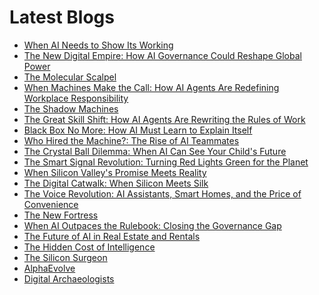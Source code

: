 <!--
**rawveg/rawveg** is a ✨ _special_ ✨ repository because its `README.md` (this file) appears on your GitHub profile.

Here are some ideas to get you started:

- 🔭 I’m currently working on ...
- 🌱 I’m currently learning ...
- 👯 I’m looking to collaborate on ...
- 🤔 I’m looking for help with ...
- 💬 Ask me about ...
- 📫 How to reach me: ...
- 😄 Pronouns: ...
- ⚡ Fun fact: ...
-->

# Latest Blogs
<!-- BLOG-POST-LIST:START -->
- [When AI Needs to Show Its Working](https://dev.to/rawveg/when-ai-needs-to-show-its-working-34ff)
- [The New Digital Empire: How AI Governance Could Reshape Global Power](https://smarterarticles.co.uk/the-new-digital-empire-how-ai-governance-could-reshape-global-power?pk_campaign=rss-feed)
- [The Molecular Scalpel](https://dev.to/rawveg/the-molecular-scalpel-id4)
- [When Machines Make the Call: How AI Agents Are Redefining Workplace Responsibility](https://smarterarticles.co.uk/when-machines-make-the-call-how-ai-agents-are-redefining-workplace?pk_campaign=rss-feed)
- [The Shadow Machines](https://dev.to/rawveg/the-shadow-machines-3ml0)
- [The Great Skill Shift: How AI Agents Are Rewriting the Rules of Work](https://smarterarticles.co.uk/the-great-skill-shift-how-ai-agents-are-rewriting-the-rules-of-work?pk_campaign=rss-feed)
- [Black Box No More: How AI Must Learn to Explain Itself](https://smarterarticles.co.uk/black-box-no-more-how-ai-must-learn-to-explain-itself?pk_campaign=rss-feed)
- [Who Hired the Machine?: The Rise of AI Teammates](https://smarterarticles.co.uk/who-hired-the-machine-the-rise-of-ai-teammates?pk_campaign=rss-feed)
- [The Crystal Ball Dilemma: When AI Can See Your Child&#39;s Future](https://smarterarticles.co.uk/the-crystal-ball-dilemma-when-ai-can-see-your-childs-future?pk_campaign=rss-feed)
- [The Smart Signal Revolution: Turning Red Lights Green for the Planet](https://smarterarticles.co.uk/the-smart-signal-revolution-turning-red-lights-green-for-the-planet?pk_campaign=rss-feed)
- [When Silicon Valley&#39;s Promise Meets Reality](https://dev.to/rawveg/when-silicon-valleys-promise-meets-reality-5568)
- [The Digital Catwalk: When Silicon Meets Silk](https://smarterarticles.co.uk/the-digital-catwalk-when-silicon-meets-silk?pk_campaign=rss-feed)
- [The Voice Revolution: AI Assistants, Smart Homes, and the Price of Convenience](https://smarterarticles.co.uk/the-voice-revolution-ai-assistants-smart-homes-and-the-price-of-convenience?pk_campaign=rss-feed)
- [The New Fortress](https://dev.to/rawveg/the-new-fortress-3b6a)
- [When AI Outpaces the Rulebook: Closing the Governance Gap](https://smarterarticles.co.uk/when-ai-outpaces-the-rulebook-closing-the-governance-gap?pk_campaign=rss-feed)
- [The Future of AI in Real Estate and Rentals](https://dev.to/rawveg/the-future-of-ai-in-real-estate-and-rentals-4cp8)
- [The Hidden Cost of Intelligence](https://dev.to/rawveg/the-hidden-cost-of-intelligence-54b7)
- [The Silicon Surgeon](https://dev.to/rawveg/the-silicon-surgeon-1hoh)
- [AlphaEvolve](https://dev.to/rawveg/alphaevolve-399g)
- [Digital Archaeologists](https://dev.to/rawveg/digital-archaeologists-2me2)
<!-- BLOG-POST-LIST:END -->
